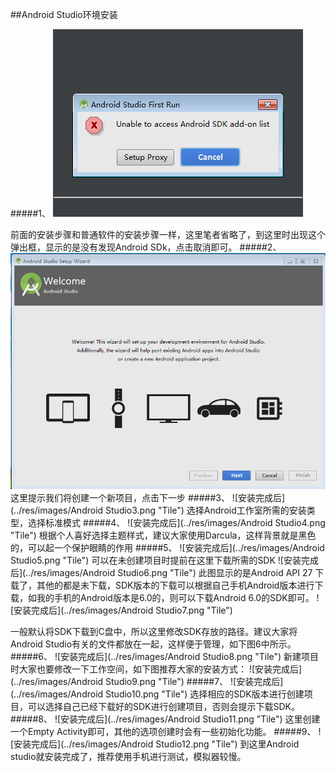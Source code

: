 ##Android Studio环境安装

#####1、
![安装完成后](../res/images/AndroidStudio1.png "Tile")

前面的安装步骤和普通软件的安装步骤一样，这里笔者省略了，到这里时出现这个弹出框，显示的是没有发现Android SDk，点击取消即可。
#####2、
![安装完成后](../res/images/androidStudio2.png "Tile")
这里提示我们将创建一个新项目，点击下一步
#####3、
![安装完成后](../res/images/Android Studio3.png "Tile")
选择Android工作室所需的安装类型，选择标准模式
#####4、
![安装完成后](../res/images/Android Studio4.png "Tile")
根据个人喜好选择主题样式，建议大家使用Darcula，这样背景就是黑色的，可以起一个保护眼睛的作用
#####5、
![安装完成后](../res/images/Android Studio5.png "Tile")
可以在未创建项目时提前在这里下载所需的SDK
![安装完成后](../res/images/Android Studio6.png "Tile")
此图显示的是Android API 27 下载了，其他的都是未下载，SDK版本的下载可以根据自己手机Android版本进行下载，如我的手机的Android版本是6.0的，则可以下载Android 6.0的SDK即可。
![安装完成后](../res/images/Android Studio7.png "Tile")

一般默认将SDK下载到C盘中，所以这里修改SDK存放的路径。建议大家将Android Studio有关的文件都放在一起，这样便于管理，如下图6中所示。
#####6、
![安装完成后](../res/images/Android Studio8.png "Tile")
新建项目时大家也要修改一下工作空间，如下图推荐大家的安装方式：
![安装完成后](../res/images/Android Studio9.png "Tile")
#####7、
![安装完成后](../res/images/Android Studio10.png "Tile")
选择相应的SDK版本进行创建项目，可以选择自己已经下载好的SDK进行创建项目，否则会提示下载SDK。
#####8、
![安装完成后](../res/images/Android Studio11.png "Tile")
这里创建一个Empty Activity即可，其他的选项创建时会有一些初始化功能。
#####9、
![安装完成后](../res/images/Android Studio12.png "Tile")
到这里Android studio就安装完成了，推荐使用手机进行测试，模拟器较慢。
